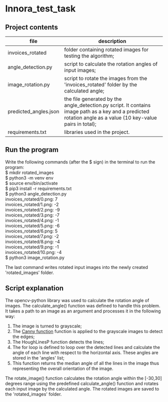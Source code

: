 # Innora_test_task

## Project contents 
|file             |description
|-----------------|------------------------------------------------------------|
|invoices_rotated | folder containing rotated images for testing the algorithm;|
|angle_detection.py | script to calculate the rotation angles of input images;|
|image_rotation.py | script to rotate the images from the 'invoices_rotated' folder by the calculated angle;|
|predicted_angles.json | the file generated by the angle_detection.py script. It contains image path as a key and a predicted rotation angle as a value (10 key-value pairs in total);|
|requirements.txt | libraries used in the project.|

## Run the program 

Write the following commands (after the $ sign) in the terminal to run the program:<br>
$ mkdir rotated_images <br>
$ python3 -m venv env <br>
$ source env/bin/activate<br>
$ pip3 install -r requirements.txt<br>
$ python3 angle_detection.py<br>
invoices_rotated/0.png: 7<br>
invoices_rotated/1.png: -2<br>
invoices_rotated/2.png: -9<br>
invoices_rotated/3.png: -7<br>
invoices_rotated/4.png: -1<br>
invoices_rotated/5.png: -6<br>
invoices_rotated/6.png: 5<br>
invoices_rotated/7.png: -2<br>
invoices_rotated/8.png: -4<br>
invoices_rotated/9.png: -1<br>
invoices_rotated/10.png: -4<br>
$ python3 image_rotation.py<br>

The last command writes rotated input images into the newly created 'rotated_images' folder.

## Script explanation
The opencv-python library was used to calculate the rotation angle of images. The calculate_angle() function was defined to handle this problem. It takes a path to an image as an argument and processes it in the following way:
1. The image is turned to grayscale;
2. The <a href='https://www.geeksforgeeks.org/python-opencv-canny-function/'> Canny function</a> function is applied to the grayscale images to detect the edges;
3. The HoughLinesP function detects the lines;
4. The for loop is defined to loop over the detected lines and calculate the angle of each line with respect to the horizontal axis. These angles are stored in the 'angles' list;
5. This function returns the median angle of all the lines in the image thus representing the overall orientation of the image.

The rotate_image() function calculates the rotation angle within the [-30,30] degrees range using the predefined calculate_angle() function and rotates each input image by the calculated angle. The rotated images are saved to the 'rotated_images' folder.
